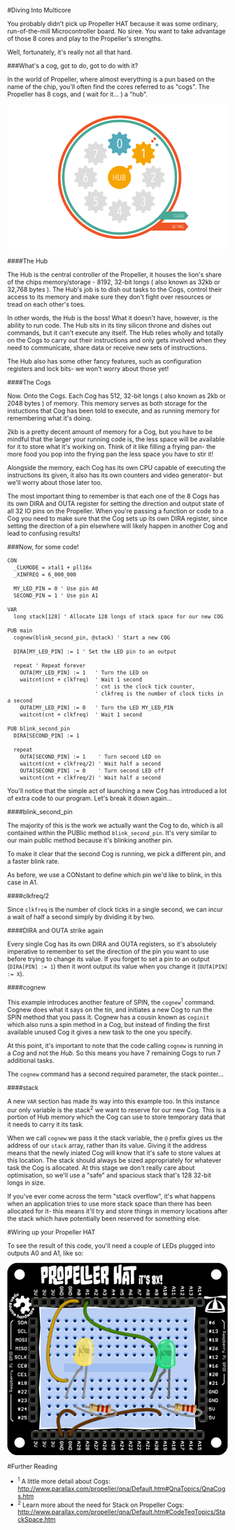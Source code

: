 <!--
---
title: Multicore SPIN programming on Propeller HAT
handle: writing-your-first-multi-core-spin-program
type: tutorial
summary: Learn how to use the Propeller's multi-core architecture to your advantage
author: Phil Howard
products: [propeller-hat]
tags: [Propeller HAT, Raspberry Pi, Microcontroller, SPIN, Programming]
images: [images/tba.png]
difficulty: Intermediate
-->
#Diving Into Multicore

You probably didn't pick up Propeller HAT because it was some ordinary, run-of-the-mill Microcontroller board. No siree.
You want to take advantage of those 8 cores and play to the Propeller's strengths.

Well, fortunately, it's really not all that hard.

###What's a cog, got to do, got to do with it?

In the world of Propeller, where almost everything is a pun based on the name of the chip, you'll often find the cores
referred to as "cogs". The Propeller has 8 cogs, and ( wait for it... ) a "hub".

![Propeller HUB and Cog Diagram](images/propeller-hub-cog-diagram.png)

####The Hub

The Hub is the central controller of the Propeller, it houses the lion's share of the chips memory/storage - 8192, 32-bit
longs ( also known as 32kb or 32,768 bytes ). The Hub's job is to dish out tasks to the Cogs, control their access to its
memory and make sure they don't fight over resources or tread on each other's toes.

In other words, the Hub is the boss! What it doesn't have, however, is the ability to run code. The Hub sits in its tiny
silicon throne and dishes out commands, but it can't execute any itself. The Hub relies wholly and totally on the Cogs to carry
out their instructions and only gets involved when they need to communicate, share data or receive new sets of instructions.

The Hub also has some other fancy features, such as configuration registers and lock bits- we won't worry about those yet!

####The Cogs

Now. Onto the Cogs. Each Cog has 512, 32-bit longs ( also known as 2kb or 2048 bytes ) of memory. This memory serves as both
storage for the instuctions that Cog has been told to execute, and as running memory for remembering what it's doing.

2kb is a pretty decent amount of memory for a Cog, but you have to be mindful that the larger your running code is, the less
space will be available for it to store what it's working on. Think of it like filling a frying pan- the more food you pop
into the frying pan the less space you have to stir it!

Alongside the memory, each Cog has its own CPU capable of executing the instructions its given, it also has its own
counters and video generator- but we'll worry about those later too.

The most important thing to remember is that each one of the 8 Cogs has its own DIRA and OUTA register for setting the
direction and output state of all 32 IO pins on the Propeller. When you're passing a function or code to a Cog you need
to make sure that the Cog sets up its own DIRA register, since setting the direction of a pin elsewhere will likely happen
in another Cog and lead to confusing results!

###Now, for some code!

```spin
CON
  _CLKMODE = xtal1 + pll16x
  _XINFREQ = 6_000_000

  MY_LED_PIN = 0 ' Use pin A0
  SECOND_PIN = 1 ' Use pin A1

VAR
  long stack[128] ' Allocate 128 longs of stack space for our new COG

PUB main
  cognew(blink_second_pin, @stack) ' Start a new COG
    
  DIRA[MY_LED_PIN] := 1 ' Set the LED pin to an output

  repeat ' Repeat forever
    OUTA[MY_LED_PIN] := 1   ' Turn the LED on
    waitcnt(cnt + clkfreq)  ' Wait 1 second 
                            ' cnt is the clock tick counter, 
                            ' clkfreq is the number of clock ticks in a second
    OUTA[MY_LED_PIN] := 0   ' Turn the LED MY_LED_PIN
    waitcnt(cnt + clkfreq)  ' Wait 1 second

PUB blink_second_pin
  DIRA[SECOND_PIN] := 1
  
  repeat
    OUTA[SECOND_PIN] := 1    ' Turn second LED on
    waitcnt(cnt + clkfreq/2) ' Wait half a second
    OUTA[SECOND_PIN] := 0    ' Turn second LED off
    waitcnt(cnt + clkfreq/2) ' Wait half a second
```

You'll notice that the simple act of launching a new Cog has introduced a lot of extra code to our program. Let's
break it down again...

####blink_second_pin

The majority of this is the work we actually want the Cog to do, which is all contained within the PUBlic method
`blink_second_pin`. It's very similar to our main public method because it's blinking another pin.

To make it clear that the second Cog is running, we pick a different pin, and a faster blink rate.

As before, we use a CONstant to define which pin we'd like to blink, in this case in A1.

####clkfreq/2

Since `clkfreq` is the number of clock ticks in a single second, we can incur a wait of half a second simply by
dividing it by two.

####DIRA and OUTA strike again

Every single Cog has its own DIRA and OUTA registers, so it's absolutely imperative to remember to set the direction
of the pin you want to use before trying to change its value. If you forget to set a pin to an output 
(`DIRA[PIN] := 1`) then it wont output its value when you change it (`OUTA[PIN] := X`).

####cognew

This example introduces another feature of SPIN, the `cognew`<sup>1</sup> command. Cognew does what it says on the tin, and
initiates a new Cog to run the SPIN method that you pass it. Cognew has a cousin known as `coginit` which also runs
a spin method in a Cog, but instead of finding the first available unused Cog it gives a new task to the one you specify.

At this point, it's important to note that the code calling `cognew` is running in a *Cog* and not the *Hub*. So this means you have 7 remaining Cogs to run 7 additional tasks.

The `cognew` command has a second required parameter, the stack pointer...

####stack

A new `VAR` section has made its way into this example too. In this instance our only variable is the
stack<sup>2</sup> we want to reserve for our new Cog. This is a portion of Hub memory which the Cog can use to 
store temporary data that it needs to carry it its task.

When we call `cognew` we pass it the stack variable, the `@` prefix gives us the address of our `stack` array,
rather than its value. Giving it the address means that the newly iniated Cog will know that it's safe to store
values at this location. The stack should always be sized appropriately for whatever task the Cog is allocated.
At this stage we don't really care about optimisation, so we'll use a "safe" and spacious stack that's 128 32-bit
longs in size.

If you've ever come across the term "stack overflow", it's what happens when an application tries to use more stack
space than there has been allocated for it- this means it'll try and store things in memory locations after the
stack which have potentially been reserved for something else.

#Wiring up your Propeller HAT

To see the result of this code, you'll need a couple of LEDs plugged into outputs A0 and A1, like so:

![Propeller Multicore Layout](images/layout-diving-into-multicore.png)


#Further Reading

* <sup>1</sup> A little more detail about Cogs: http://www.parallax.com/propeller/qna/Default.htm#QnaTopics/QnaCogs.htm
* <sup>2</sup> Learn more about the need for Stack on Propeller Cogs: http://www.parallax.com/propeller/qna/Default.htm#CodeTeqTopics/StackSpace.htm
